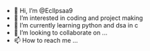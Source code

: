 - 👋 Hi, I’m @EclIpsaa9
- 👀 I’m interested in coding and project making
- 🌱 I’m currently learning python and dsa in c
- 💞️ I’m looking to collaborate on ...
- 📫 How to reach me ...

<!---
EclIpsaa9/EclIpsaa9 is a ✨ special ✨ repository because its `README.md` (this file) appears on your GitHub profile.
You can click the Preview link to take a look at your changes.
--->
